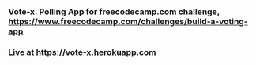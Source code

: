 ### Vote-x. Polling App for freecodecamp.com challenge, https://www.freecodecamp.com/challenges/build-a-voting-app
### Live at https://vote-x.herokuapp.com
